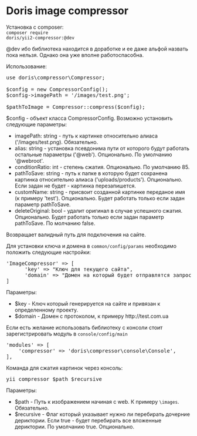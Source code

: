 # Doris image compressor

Установка с composer: <br>
<code>composer require doris/yii2-compressor:@dev</code>

@dev ибо библиотека находится в доработке и ее даже альфой назвать пока нельзя. Однако она
уже вполне работоспасобна.

Использование:<br>
<pre>use doris\compressor\Compressor;
	
$config = new CompressorConfig();
$config->imagePath = '/images/test.png';
        
$pathToImage = Compressor::compress($config);
</pre>

$config - объект класса CompressorConfig. Возможно установить следующие параметры:
<ul>
	<li> imagePath: string - путь к картинке относительно алиаса ('/images/test.png). Обязательно. </li>
	<li> alias: string - установка псевдонима пути от которого будут работать остальные параметры ('@web'). Опционально. По умолчанию '@webroot'. </li>
	<li> conditionRatio: int - степень сжатия. Опционально. По умолчанию 85. </li>
	<li> pathToSave: string - путь к папке в которую будет сохранена картинка относительно алиаса ('uploads/products'). Опционально. Если задан не будет - картинка перезапишется. </li>
	<li> customName: string - присвоит созданной картинке переданое имя (к примеру 'test'). Опционально. Будет работать только если задан параметр pathToSave. </li>
	<li> deleteOriginal: bool - удалит оригинал в случае успешного сжатия. Опционально. Будет работать только если задан параметр pathToSave. По молчанию false. </li>
</ul>

Возвращает валидный путь для подключения на сайте.

Для установки ключа и домена в <code>common/config/params</code> необходимо положить следующие настройки:<br>
<pre>
'ImageCompressor' => [
      'key' => "Ключ для текущего сайта",
      'domain' => "Домен на который будет отправлятся запрос"
]
</pre>
Параметры:
<ul>
<li>$key - Ключ который генерируется на сайте и привязан к определенному проекту.</li>
<li>$domain - Домен с протоколом, к примеру http://test.com.ua</li>
</ul>

Если есть желание использовать библиотеку с консоли стоит зарегистрировать модуль в <code>console/config/main</code>
<pre>
'modules' => [
	'compressor' => 'doris\compressor\console\Console',
],
</pre>

Команда для сжатия картинок через консоль:
<pre>
yii compressor $path $recursive
</pre>

Параметры:
<ul>
<li>$path - Путь к изображением начиная с web. К примеру <code>\images</code>. Обязательно.</li>
<li>$recursive - Флаг который указывает нужно ли перебирать дочерние дериктории. 
Если true - будет перебирать все вложенные дериктории. По умолчанию true. Опционально.</li>
</ul>
